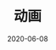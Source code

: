 ---
layout: post
title: 动画
date: 2020-06-08
Author: 念书
categories: 
tags: [CSS,JavaScript]
comments: true
---